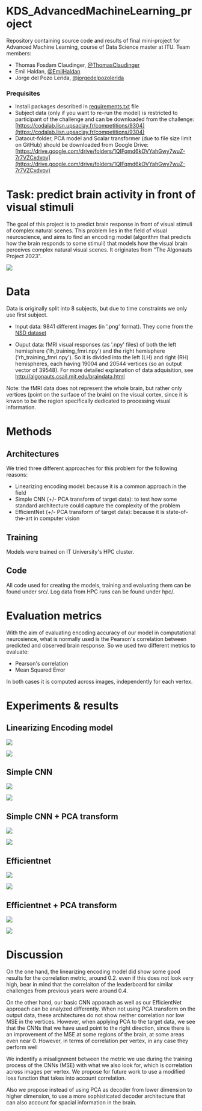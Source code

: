 # KDS_AdvancedMachineLearning_project

Repository containing source code and results of final mini-project for Advanced Machine Learning, course of Data Science master at ITU.
Team members:

* Thomas Fosdam Claudinger, [@ThomasClaudinger](https://github.com/ThomasClaudinger)
* Emil Haldan, [@EmilHaldan](https://github.com/EmilHaldan)
* Jorge del Pozo Lerida, [@jorgedelpozolerida](https://github.com/jorgedelpozolerida)

### Prequisites
* Install packages described in [requirements.txt](https://github.com/jorgedelpozolerida/KDS_AdvancedMachineLearning_project/blob/main/requirements.txt) file
* Subject data (only if you want to re-run the model) is restricted to participant of the challenge and can be downloaded from the challenge: [https://codalab.lisn.upsaclay.fr/competitions/9304](https://codalab.lisn.upsaclay.fr/competitions/9304)
* Dataout-folder, PCA model and Scalar transformer (due to file size limit on GitHub) should be downloaded from Google Drive: [https://drive.google.com/drive/folders/1QIFqmd6kOVYahGwy7wuZ-7r7VZCxdvov](https://drive.google.com/drive/folders/1QIFqmd6kOVYahGwy7wuZ-7r7VZCxdvov)

# Task: predict brain activity in front of visual stimuli
The goal of this project is to predict brain response in front of visual stimuli of complex natural scenes. This problem lies in the field of visual neuroscience, and aims to find an encoding model (algorithm that predicts how the brain responds to some stimuli) that models how the visual brain perceives complex natural visual scenes. It originates from "The Algonauts Project 2023".

![](img/task.png)


# Data
Data is originally split into 8 subjects, but due to time constraints we only use first subject.

* Input data: 9841 different images (in '.png' format). They come from the  [NSD  dataset](https://naturalscenesdataset.org/)


* Ouput data: fMRI visual responses (as '.npy' files) of both the left hemisphere ('lh_training_fmri.npy') and the right hemisphere ('rh_training_fmri.npy'). So it is divided into the left (LH) and right (RH) hemispheres, each having 19004 and 20544 vertices (so an output vector of 39548).  For more detailed explanation of data adquisition, see http://algonauts.csail.mit.edu/braindata.html 

Note: the fMRI data does not represent the whole brain, but rather only vertices (point on the surface of the brain) on the visual cortex, since it is knwon to be the region specifically dedicated to processing visual information.

# Methods

## Architectures
We tried three different approaches for this problem for the following reasons:
* Linearizing encoding model: because it is a common approach in the field
* Simple CNN (+/- PCA transform of target data): to test how some standard architecture could capture the complexity of the problem
* EfficientNet (+/- PCA transform of target data): because it is state-of-the-art in computer vision

## Training
Models were trained on IT University's HPC cluster.

## Code
All code used for creating the models, training and evaluating them can be found under src/. Log data from HPC runs can be found under hpc/.

# Evaluation metrics
With the aim of evaluating encoding accuracy of our model in computational neurosience, what is normally used is the Pearson's correlation between predicted and observed brain response. So we used two different metrics to evaluate:

* Pearson's correlation
* Mean Squared Error

In both cases it is computed across images, independently for each vertex.

# Experiments & results

## Linearizing Encoding model
![](img/lin_corr_1.png)

![](img/lin_MSE.png)



## Simple CNN
![](img/CNN_corr.png)

![](img/CNN_MSE.png)



## Simple CNN + PCA transform
![](img/CNN+PCA_corr.png)

![](img/CNN+PCA_MSE.png)



## Efficientnet
![](img/Eff_corr.png)

![](img/Eff_MSE.png)



## Efficientnet + PCA transform
![](img/Eff+PCA_corr.png)

![](img/Eff+PCA_MSE.png)



# Discussion
On the one hand, the linearizing encoding model did show some good results for the correlation metric, around 0.2. even if this does not look  very high, bear in mind that the correlaiton of the leaderboard for similar challenges from previous years were around 0.4.

On the other hand, our basic CNN apporach as well as our EfficientNet approach can be analyzed differently. When not using PCA transform on the output data, these architectures do not show neither correlation nor low MSE in the vertices. However, when applying PCA to the target data, we see that the CNNs that we have used point to the right direction, since there is an improvement of the MSE at some regions of the brain, at some areas even near 0. However, in terms of correlation per vertex, in any case they perform well

We indentify a misalignment between the metric we use during the training process of the CNNs (MSE) with what we also look for, which is correlation across images per vertex. We propose for future work to use a modified loss function that takes into account correlation.

Also we propose instead of using PCA as decoder from lower dimension to higher dimension, to use a more sophisticated decoder architecture that can also account for spacial information in the brain.
